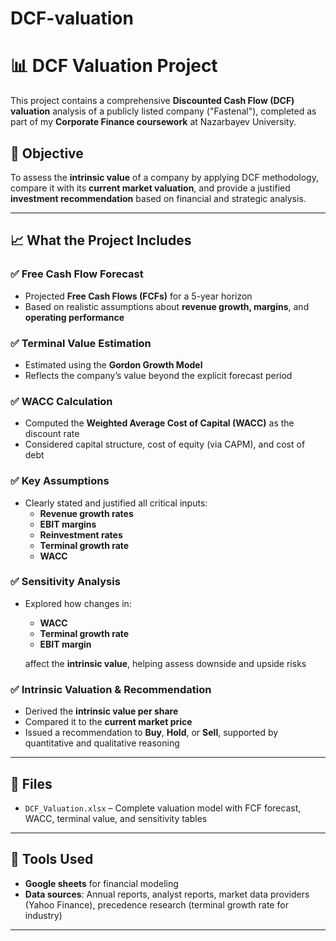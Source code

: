 # DCF-valuation
# 📊 DCF Valuation Project

This project contains a comprehensive **Discounted Cash Flow (DCF) valuation** analysis of a publicly listed company ("Fastenal"), completed as part of my **Corporate Finance coursework** at Nazarbayev University.

## 🧠 Objective

To assess the **intrinsic value** of a company by applying DCF methodology, compare it with its **current market valuation**, and provide a justified **investment recommendation** based on financial and strategic analysis.

---

## 📈 What the Project Includes

### ✅ Free Cash Flow Forecast
- Projected **Free Cash Flows (FCFs)** for a 5-year horizon
- Based on realistic assumptions about **revenue growth, margins**, and **operating performance**

### ✅ Terminal Value Estimation
- Estimated using the **Gordon Growth Model**  
- Reflects the company’s value beyond the explicit forecast period

### ✅ WACC Calculation
- Computed the **Weighted Average Cost of Capital (WACC)** as the discount rate  
- Considered capital structure, cost of equity (via CAPM), and cost of debt

### ✅ Key Assumptions
- Clearly stated and justified all critical inputs:
  - **Revenue growth rates**
  - **EBIT margins**
  - **Reinvestment rates**
  - **Terminal growth rate**
  - **WACC**

### ✅ Sensitivity Analysis
- Explored how changes in:
  - **WACC**
  - **Terminal growth rate**
  - **EBIT margin**
  
  affect the **intrinsic value**, helping assess downside and upside risks

### ✅ Intrinsic Valuation & Recommendation
- Derived the **intrinsic value per share**
- Compared it to the **current market price**
- Issued a recommendation to **Buy**, **Hold**, or **Sell**, supported by quantitative and qualitative reasoning

---

## 📂 Files
- `DCF_Valuation.xlsx` – Complete valuation model with FCF forecast, WACC, terminal value, and sensitivity tables
---

## 📌 Tools Used
- **Google sheets** for financial modeling
- **Data sources**: Annual reports, analyst reports, market data providers (Yahoo Finance), precedence research (terminal growth rate for industry)

---

